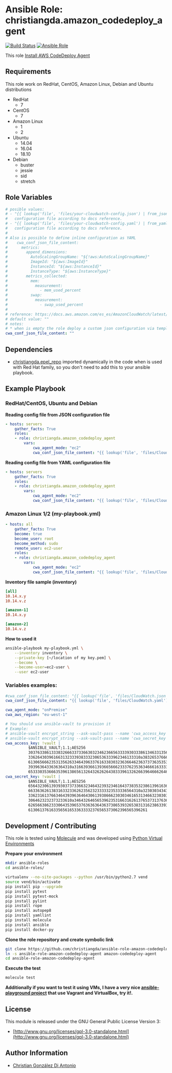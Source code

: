 # Ansible Role: christiangda.amazon_codedeploy_agent

[![Build Status](https://travis-ci.org/christiangda/ansible-role-amazon-codedeploy-agent.svg?branch=master)](https://travis-ci.org/christiangda/ansible-role-amazon-codedeploy-agent)
[![Ansible Role](https://img.shields.io/ansible/role/39191.svg)](https://galaxy.ansible.com/christiangda/amazon_codedeploy_agent)

This role [Install AWS CodeDeploy Agent](https://docs.aws.amazon.com/codedeploy/latest/userguide/welcome.html)

## Requirements

This role work on RedHat, CentOS, Amazon Linux, Debian and Ubuntu distributions

* RedHat
  * 7
* CentOS
  * 7
* Amazon Linux
  * 1
  * 2
* Ubuntu
  * 14.04
  * 16.04
  * 18.10
* Debian
  * buster
  * jessie
  * sid
  * stretch

## Role Variables

```yaml
# posible values:
# - "{{ lookup('file', 'files/your-cloudwatch-config.json') | from_json }}" where your-cloudwatch-config.json is your custom
#   configuration file according to docs reference.
# - "{{ lookup('file', 'files/your-cloudwatch-config.yaml') | from_yaml }}" where your-cloudwatch-config.yaml is your custom
#   configuration file according to docs reference.
#
# Also is possible to define inline configuration as YAML
#    cwa_conf_json_file_content:
#      metrics:
#        append_dimensions:
#          AutoScalingGroupName: "${!aws:AutoScalingGroupName}"
#          ImageId: "${aws:ImageId}"
#          InstanceId: "${aws:InstanceId}"
#          InstanceType: "${aws:InstanceType}"
#        metrics_collected:
#          mem:
#            measurement:
#              - mem_used_percent
#          swap:
#            measurement:
#              - swap_used_percent
#
# reference: https://docs.aws.amazon.com/es_es/AmazonCloudWatch/latest/monitoring/CloudWatch-Agent-Configuration-File-Details.html
# default value: ""
# notes:
# * when is empty the role deploy a custom json configuration via template
cwa_conf_json_file_content: ""
```

## Dependencies

* [christiangda.epel_repo](https://galaxy.ansible.com/christiangda/epel_repo) imported dynamically in the code when is used with Red Hat family, so you don't need to add this to your ansible playbook.

## Example Playbook

### RedHat/CentOS, Ubuntu and Debian

**Reading config file from JSON configuration file**

```yaml
- hosts: servers
    gather_facts: True
    roles:
    - role: christiangda.amazon_codedeploy_agent
        vars:
            cwa_agent_mode: "ec2"
            cwa_conf_json_file_content: "{{ lookup('file', 'files/CloudWatch.json') | from_json }}"
```

**Reading config file from YAML configuration file**

```yaml
- hosts: servers
    gather_facts: True
    roles:
    - role: christiangda.amazon_codedeploy_agent
        vars:
            cwa_agent_mode: "ec2"
            cwa_conf_json_file_content: "{{ lookup('file', 'files/CloudWatch.yaml') | from_yaml }}"
```

###  Amazon Linux 1/2 (my-playbook.yml)

```yaml
- hosts: all
    gather_facts: True
    become: true
    become_user: root
    become_method: sudo
    remote_user: ec2-user
    roles:
    - role: christiangda.amazon_codedeploy_agent
        vars:
            cwa_agent_mode: "ec2"
            cwa_conf_json_file_content: "{{ lookup('file', 'files/CloudWatch.json') | from_json }}"
```

**Inventory file sample (inventory)**

```ini
[all]
10.14.x.y
10.14.v.z

[amazon-1]
10.14.x.y

[amazon-2]
10.14.v.z
```

**How to used it**

```bash
ansible-playbook my-playbook.yml \
    --inventory inventory \
    --private-key [~/location of my key.pem] \
    --become \
    --become-user=ec2-user \
    --user ec2-user
```

### Variables examples:

```yaml
#cwa_conf_json_file_content: "{{ lookup('file', 'files/CloudWatch.json') | from_json }}"
cwa_conf_json_file_content: "{{ lookup('file', 'files/CloudWatch.yaml') | from_yaml }}"

cwa_agent_mode: "onPremise"
cwa_aws_region: "eu-west-1"

# You should use ansible-vault to provision it
# Example:
# ansible-vault encrypt_string --ask-vault-pass --name 'cwa_access_key' 'AKIAIOSFODNN7EXAMPLE'
# ansible-vault encrypt_string --ask-vault-pass --name 'cwa_secret_key' 'wJalrXUtnFEMI/K7MDENG/bPxRfiCYEXAMPLEKEY'
cwa_access_key: !vault |
          $ANSIBLE_VAULT;1.1;AES256
          30376338613338326663373366303234623665633339303338613463313564633832363237306137
          3362643039616631323339383332306536333962346133310a383265376665316235653261616136
          61306566623531356263346439633761633830323636646236373736353530396134636536666532
          3939636433636364310a316639366139366566623337623536346661633339343766323936346336
          65333035366635396138656132643262626438333961326266396466626464643766
cwa_secret_key: !vault |
          $ANSIBLE_VAULT;1.1;AES256
          65643230613939303737336632346432393234616437383532386139616364316233333933643735
          6633636261383163323362623562323333323533336564310a323030343431366135343035326635
          33623161376634643939636464306139386662303034616531346632303039643238373834616266
          3064623232373233610a346432646565396235316631626137653731376365333531323866626665
          62656638623330643539653763636364363738653932653831316238633939356462653636633463
          6130613761633565616533633332376565373062396565396261
```

## Development / Contributing

This role is tested using [Molecule](https://molecule.readthedocs.io/en/latest/) and was developed using
[Python Virtual Environments](https://docs.python.org/3/tutorial/venv.html)

**Prepare your environment**

```bash
mkdir ansible-roles
cd ansible-roles/

virtualenv --no-site-packages --python /usr/bin/python2.7 vend
source vend/bin/activate
pip install pip --upgrade
pip install pytest
pip install pytest-mock
pip install pylint
pip install rope
pip install autopep8
pip install yamllint
pip install molecule
pip install ansible
pip install docker-py
```

**Clone the role repository and create symbolic link**

```bash
git clone https://github.com/christiangda/ansible-role-amazon-codedeploy-agent.git
ln -s ansible-role-amazon-codedeploy-agent amazon-codedeploy-agent
cd ansible-role-amazon-codedeploy-agent
```

**Execute the test**

```bash
molecule test
```

**Additionally if you want to test it using VMs, I have a very nice [ansible-playground project](https://github.com/christiangda/ansible-playground) that use Vagrant and VirtualBox, try it!.**

## License

This module is released under the GNU General Public License Version 3:

* [http://www.gnu.org/licenses/gpl-3.0-standalone.html](http://www.gnu.org/licenses/gpl-3.0-standalone.html)

## Author Information

* [Christian González Di Antonio](https://github.com/christiangda)
